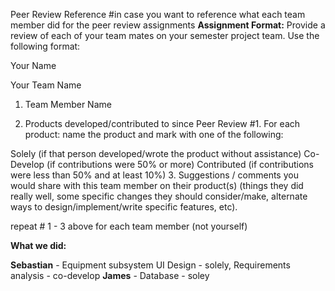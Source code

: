 Peer Review Reference
#in case you want to reference what each team member did for the peer review assignments
**Assignment Format:**
Provide a review of each of your team mates on your semester project team.  Use the following format:

Your Name

Your Team Name

1. Team Member Name

2. Products developed/contributed to since Peer Review #1.  For each product: name the product and mark with one of the following:

Solely (if that person developed/wrote the product without assistance)
Co-Develop (if contributions were 50% or more)
Contributed (if contributions were less than 50% and at least 10%)
3. Suggestions / comments you would share with this team member on their product(s) (things they did really well, some specific changes they should consider/make, alternate ways to design/implement/write specific features, etc).

repeat # 1 - 3 above for each team member (not yourself)

**What we did:**

**Sebastian** - Equipment subsystem UI Design - solely, Requirements analysis - co-develop
**James** - Database - soley

